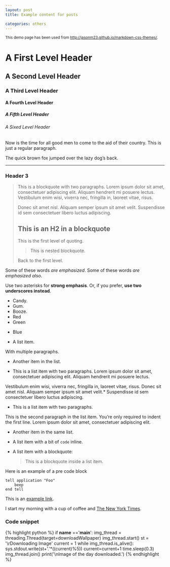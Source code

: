 ```yaml
---
layout: post
title: Example content for posts  

categories: others
---
```




<p><small>This demo page has been used from <a href="http://jasonm23.github.io/markdown-css-themes/" target="_blank">http://jasonm23.github.io/markdown-css-themes/</a>.</small></p>

<h1>A First Level Header</h1>

<h2>A Second Level Header</h2>

<h3>A Third Level Header</h3>

<h4>A Fourth Level Header</h4>

<h5>A Fifth Level Header</h5>

<h6>A Sixed Level Header</h6>

<p>Now is the time for all good men to come to
the aid of their country. This is just a
regular paragraph.</p>


<p>The quick brown fox jumped over the lazy
dog&rsquo;s back.</p>


<hr />

<h3>Header 3</h3>

<blockquote>

<p>This is a blockquote with two paragraphs. Lorem ipsum dolor sit amet,
consectetuer adipiscing elit. Aliquam hendrerit mi posuere lectus.
Vestibulum enim wisi, viverra nec, fringilla in, laoreet vitae, risus.</p>



<p>Donec sit amet nisl. Aliquam semper ipsum sit amet velit. Suspendisse
id sem consectetuer libero luctus adipiscing.</p>



<h2>This is an H2 in a blockquote</h2>



<p>This is the first level of quoting.</p>



<blockquote><p>This is nested blockquote.</p></blockquote>

<p>Back to the first level.</p></blockquote>



<p>Some of these words <em>are emphasized</em>.
Some of these words <em>are emphasized also</em>.</p>



<p>Use two asterisks for <strong>strong emphasis</strong>.
Or, if you prefer, <strong>use two underscores instead</strong>.</p>



<ul>

<li>Candy.</li>

<li>Gum.</li>

<li>Booze.</li>

<li>Red</li>

<li>Green</li>

<li><p>Blue</p></li>

<li><p>A list item.</p></li>

</ul>




<p>With multiple paragraphs.</p>



<ul>

<li><p>Another item in the list.</p></li>

<li><p>This is a list item with two paragraphs. Lorem ipsum dolor
sit amet, consectetuer adipiscing elit. Aliquam hendrerit
mi posuere lectus.</p></li>

</ul>




<p>Vestibulum enim wisi, viverra nec, fringilla in, laoreet
vitae, risus. Donec sit amet nisl. Aliquam semper ipsum
sit amet velit.*   Suspendisse id sem consectetuer libero luctus adipiscing.</p>



<ul>
<li>This is a list item with two paragraphs.</li></ul>




<p>This is the second paragraph in the list item. You&rsquo;re
only required to indent the first line. Lorem ipsum dolor
sit amet, consectetuer adipiscing elit.</p>


<ul>

<li>
<p>Another item in the same list.</p></li>

<li><p>A list item with a bit of <code>code</code> inline.</p></li>
<li><p>A list item with a blockquote:</p>

<blockquote><p>This is a blockquote
inside a list item.</p></blockquote></li>
</ul>


<p>Here is an example of a pre code block</p>

<pre><code>tell application "Foo"
    beep
end tell
</code></pre>

<p>This is an <a href="#">example link</a>.</p>

<p>I start my morning with a cup of coffee and
<a href="http://www.nytimes.com/">The New York Times</a>.</p>

### Code snippet

{% highlight python %}
if __name__ =='__main__':
    img_thread = threading.Thread(target=downloadWallpaper)
    img_thread.start()
    st = '\rDownloading Image'
    current = 1
    while img_thread.is_alive():
        sys.stdout.write(st+'.'*((current)%5))
        current=current+1
        time.sleep(0.3)
    img_thread.join()
    print('\nImage of the day downloaded.')
{% endhighlight %}